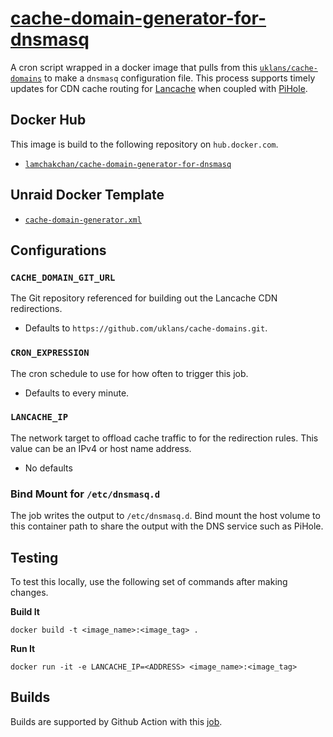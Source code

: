 # [cache-domain-generator-for-dnsmasq](https://github.com/lamchakchan/cache-domain-generator-for-dnsmasq)
A cron script wrapped in a docker image that pulls from this [`uklans/cache-domains`](https://github.com/uklans/cache-domains) to make a `dnsmasq` configuration file.  This process supports timely updates for CDN cache routing for [Lancache](https://lancache.net/docs/installation/docker/) when coupled with [PiHole](https://github.com/pi-hole/pi-hole).

## Docker Hub
This image is build to the following repository on `hub.docker.com`.

* [`lamchakchan/cache-domain-generator-for-dnsmasq`](https://hub.docker.com/repository/docker/lamchakchan/cache-domain-generator-for-dnsmasq)

## Unraid Docker Template
* [`cache-domain-generator.xml`](cache-domain-generator.xml)

## Configurations

### `CACHE_DOMAIN_GIT_URL`
The Git repository referenced for building out the Lancache CDN redirections.

* Defaults to `https://github.com/uklans/cache-domains.git`.

### `CRON_EXPRESSION`
The cron schedule to use for how often to trigger this job.

* Defaults to every minute.

### `LANCACHE_IP`
The network target to offload cache traffic to for the redirection rules.  This value can be an IPv4 or host name address.

* No defaults

### Bind Mount for `/etc/dnsmasq.d`
The job writes the output to `/etc/dnsmasq.d`.  Bind mount the host volume to this container path to share the output with the DNS service such as PiHole.

## Testing
To test this locally, use the following set of commands after making changes.

**Build It**
```
docker build -t <image_name>:<image_tag> .
```

**Run It**
```
docker run -it -e LANCACHE_IP=<ADDRESS> <image_name>:<image_tag>
```

## Builds
Builds are supported by Github Action with this [job](.github/workflows/build.yml).